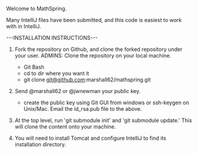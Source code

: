 Welcome to MathSpring.

Many IntelliJ files have been submitted, and this code is easiest to work with in IntelliJ.

---INSTALLATION INSTRUCTIONS---

1. Fork the repository on Github, and clone the forked repository under your user.
    ADMINS: Clone the repository on your local machine.
   - Git Bash
   - cd to dir where you want it
   - git clone git@github.com:marshall62/mathspring.git

2. Send @marshall62 or @jwnewman your public key.
   - create the public key using Git GUI from windows or ssh-keygen on Unix/Mac.  Email the id_rsa.pub file to the above.

3. At the top level, run 'git submodule init' and 'git submodule update.' This will clone the content onto your machine.

4. You will need to install Tomcat and configure IntelliJ to find its installation directory.
